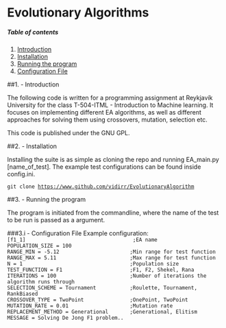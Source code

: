 Evolutionary Algorithms
=====================

##### Table of contents

1. [Introduction](#intro)
2. [Installation](#install)
3. [Running the program](#run)
  1. [Configuration File](#config)


<a name="intro" />
##1. - Introduction

The following code is written for a programming assignment at Reykjavík University for the class T-504-ITML - Introduction to Machine learning.
It focuses on implementing different EA algorithms, as well as different
approaches for solving them using crossovers, mutation, selection etc.

This code is published under the GNU GPL.

<a name="install" />
##2. - Installation

Installing the suite is as simple as cloning the repo and running EA_main.py [name_of_test]. The example test configurations can be found inside config.ini.


<code>git clone https://www.github.com/vidirr/EvolutionaryAlgorithm</code>


<a name="run" />
##3. - Running the program

The program is initiated from the commandline, where the name of the test to be run is passed as a argument.

<a name="config" />
###3.i - Configuration File
Example configuration:
<code>
[f1_1]                                   ;EA name
POPULATION_SIZE = 100
RANGE_MIN = -5.12                       ;Min range for test function
RANGE_MAX = 5.11                        ;Max range for test function
N = 1                                   ;Population size
TEST_FUNCTION = F1                      ;F1, F2, Shekel, Rana
ITERATIONS = 100                        ;Number of iterations the algorithm runs through
SELECTION_SCHEME = Tournament           ;Roulette, Tournament, RankBiased
CROSSOVER_TYPE = TwoPoint               ;OnePoint, TwoPoint
MUTATION_RATE = 0.01                    ;Mutation rate
REPLACEMENT_METHOD = Generational       ;Generational, Elitism
MESSAGE = Solving De Jong F1 problem..
</code>